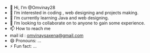 - 👋 Hi, I’m @Omvinay28
- 👀 I’m interested in coding , web designing and projects making.
- 🌱 I’m currently learning Java and web designing.
- 💞️ I’m looking to collaborate on to anyone to gain some experience.
- 📫 How to reach me
- mail id : omvinaysaxena@gmail.com
- 😄 Pronouns: ...
- ⚡ Fun fact: ...

<!---
Omvinay28/Omvinay28 is a ✨ special ✨ repository because its `README.md` (this file) appears on your GitHub profile.
You can click the Preview link to take a look at your changes.
--->
